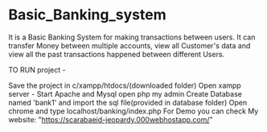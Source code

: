# Basic_Banking_system
It is a Basic Banking System for making transactions between users. It can transfer Money between multiple accounts, view all Customer's data and view all the past transactions happened between different Users.

TO RUN project -

Save the project in c/xampp/htdocs/(downloaded folder)
Open xampp server - Start Apache and Mysql open php my admin
Create Database named 'bank1' and import the sql file(provided in database folder)
Open chrome and type localhost/banking/index.php
For Demo you can check My website: "https://scarabaeid-jeopardy.000webhostapp.com/"
